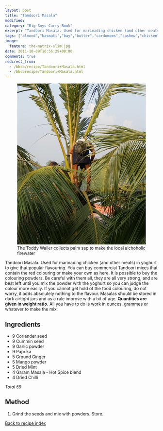 ```yaml
---
layout: post
title: "Tandoori Masala"
modified:
category: "Big-Boys-Curry-Book"
excerpt: "Tandoori Masala. Used for marinading chicken (and other meats) in yoghurt to give that popular"
tags: ["almond","basmati","bay","butter","cardomoms","cashew","chicken","cinnamon","cloves","cumin","ghee","lamb","mace","nuts","pepper","rice","saffron","turmeric"]
image:
  feature: the-matrix-slim.jpg
date: 2011-10-09T16:56:29+00:00
comments: true
redirect_from: 
  - /bbcb/recipe/Tandoori+Masala.html
  - /bbcbrecipe/Tandoori+Masala.html
---
```


<figure>
	<a href="/images/bbcb/pict2307.jpg" alt="Quilon, Kerala, India" title="Quilon, Kerala, India &#169; Ashley Kitson 12/09/2011"><img src="/images/bbcb/pict2307.jpg"/></a>
	<figcaption>The Toddy Waller collects palm sap to make the local alchoholic firewater</figcaption>
</figure>

Tandoori Masala. Used for marinading chicken (and other meats) in yoghurt to give that popular flavouring. You can buy commercial Tandoori mixes that contain the red colouring or make your own as here. It is possible to buy the colouring powders. Be careful with them all, they are all very strong, and are best left until you mix the powder with the yoghurt so you can judge the colour more easily. If you cannot get hold of the food colouring, do not worry, it adds absolutely nothing to the flavour. Masalas should be stored in dark airtight jars and as a rule improve with a bit of age. <strong>Quantities are given in weight ratio.</strong> All you have to do is work in ounces, grammes or whatever to make the mix.
        
## Ingredients
        
<ul><li>9 Coriander seed</li><li>9 Cummin seed</li><li>9 Garlic powder</li><li>9 Paprika</li><li>5 Ground Ginger</li><li>5 Mango powder</li><li>5 Dried Mint</li><li>4 Garam Masala - Hot Spice blend</li><li>4 Dried Chilli</li></ul><p><i>Total 59</i></p>
        
## Method

<ol><li>Grind the seeds and mix with powders. Store.</li></ol>   

<a href="/bbcb">Back to recipe index</a>      